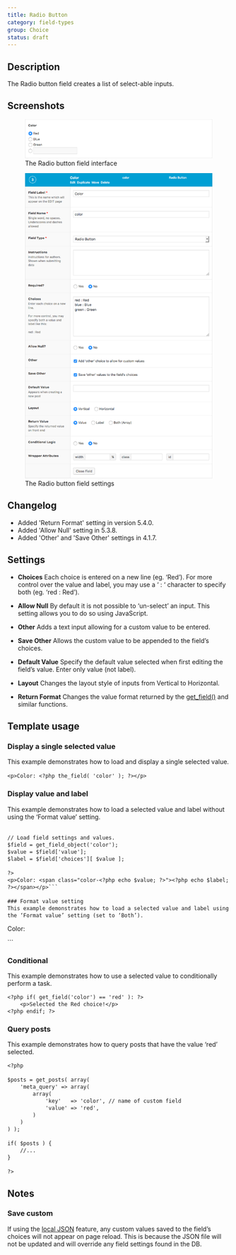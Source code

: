 ```yaml
---
title: Radio Button
category: field-types
group: Choice
status: draft
---
```


## Description
The Radio button field creates a list of select-able inputs.

## Screenshots
<div class="gallery">
	<figure>
		<a href="https://raw.githubusercontent.com/AdvancedCustomFields/docs/master/assets/acf-radio-button-field-interface.png">
			<img src="https://raw.githubusercontent.com/AdvancedCustomFields/docs/master/assets/acf-radio-button-field-interface.png" alt="Radio button field that allows you to select option(s)" />
		</a>
		<figcaption>The Radio button field interface</figcaption>
	</figure>
	<figure>
		<a href="https://raw.githubusercontent.com/AdvancedCustomFields/docs/master/assets/acf-radio-button-field-settings.png.png">
			<img src="https://raw.githubusercontent.com/AdvancedCustomFields/docs/master/assets/acf-radio-button-field-settings.png" alt="List of settings shown when creating a Radio button field" />
		</a>
		<figcaption>The Radio button field settings</figcaption>
	</figure>
</div>

## Changelog
- Added 'Return Format' setting in version 5.4.0.
- Added 'Allow Null' setting in 5.3.8.
- Added 'Other' and 'Save Other' settings in 4.1.7.

## Settings
- **Choices**
  Each choice is entered on a new line (eg. ‘Red’). For more control over the value and label, you may use a ‘ : ‘ character to specify both (eg. ‘red : Red’).

- **Allow Null**
  By default it is not possible to ‘un-select’ an input. This setting allows you to do so using JavaScript.

- **Other**
  Adds a text input allowing for a custom value to be entered.

- **Save Other**
  Allows the custom value to be appended to the field’s choices.

- **Default Value**
  Specify the default value selected when first editing the field’s value. Enter only value (not label).

- **Layout**
  Changes the layout style of inputs from Vertical to Horizontal.

- **Return Format**
  Changes the value format returned by the [get_field()](https://www.advancedcustomfields.com/resources/get_field/) and similar functions.

## Template usage

### Display a single selected value
This example demonstrates how to load and display a single selected value.

```<p>Color: <?php the_field( 'color' ); ?></p>```

### Display value and label
This example demonstrates how to load a selected value and label without using the ‘Format value’ setting.

```<?php

// Load field settings and values.
$field = get_field_object('color');
$value = $field['value'];
$label = $field['choices'][ $value ];

?>
<p>Color: <span class="color-<?php echo $value; ?>"><?php echo $label; ?></span></p>```

### Format value setting
This example demonstrates how to load a selected value and label using the ‘Format value’ setting (set to ‘Both’).

```
<?php

// Load field settings and value.
$color = get_field('color');

?>
<p>Color: <span class="color-<?php echo $color['value']; ?>"><?php echo $color['label']; ?></span></p>
```

### Conditional
This example demonstrates how to use a selected value to conditionally perform a task.

```
<?php if( get_field('color') == 'red' ): ?>
	<p>Selected the Red choice!</p>
<?php endif; ?>
```

### Query posts
This example demonstrates how to query posts that have the value ‘red’ selected.

```
<?php

$posts = get_posts( array(
    'meta_query' => array(
        array(
            'key'   => 'color', // name of custom field
            'value' => 'red',
        )
    )
) );

if( $posts ) {
    //...
}

?>
```

## Notes

### Save custom
If using the [local JSON](https://www.advancedcustomfields.com/resources/local-json/) feature, any custom values saved to the field’s choices will not appear on page reload. This is because the JSON file will not be updated and will override any field settings found in the DB.
